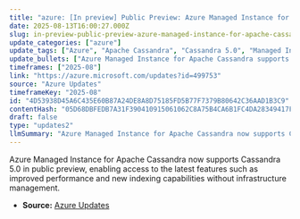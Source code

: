 ```yaml
---
title: "azure: [In preview] Public Preview: Azure Managed Instance for Apache Cassandra v5.0"
date: 2025-08-13T16:00:27.000Z
slug: in-preview-public-preview-azure-managed-instance-for-apache-cassandra-v5-0
update_categories: ["azure"]
update_tags: ["Azure", "Apache Cassandra", "Cassandra 5.0", "Managed Instance", "Public Preview"]
update_bullets: ["Azure Managed Instance for Apache Cassandra supports Cassandra 5.0 in public preview.", "New features include better performance and new indexing.", "Users can leverage these features without managing infrastructure."]
timeframes: ["2025-08"]
link: "https://azure.microsoft.com/updates?id=499753"
source: "Azure Updates"
timeframeKey: "2025-08"
id: "4D53938D45A6C435E60B87A24DE8A8D75185FD5B77F7379B80642C36AAD1B3C9"
contentHash: "05D68DBFEDB7A31F390410915061062C8A75B4CA6B1FC4DA28349417F7D54E7E"
draft: false
type: "updates2"
llmSummary: "Azure Managed Instance for Apache Cassandra now supports Cassandra 5.0 in public preview, enabling access to the latest features such as improved performance and new indexing capabilities without infrastructure management."
---
```


Azure Managed Instance for Apache Cassandra now supports Cassandra 5.0 in public preview, enabling access to the latest features such as improved performance and new indexing capabilities without infrastructure management.

- **Source:** [Azure Updates](https://azure.microsoft.com/updates?id=499753)
